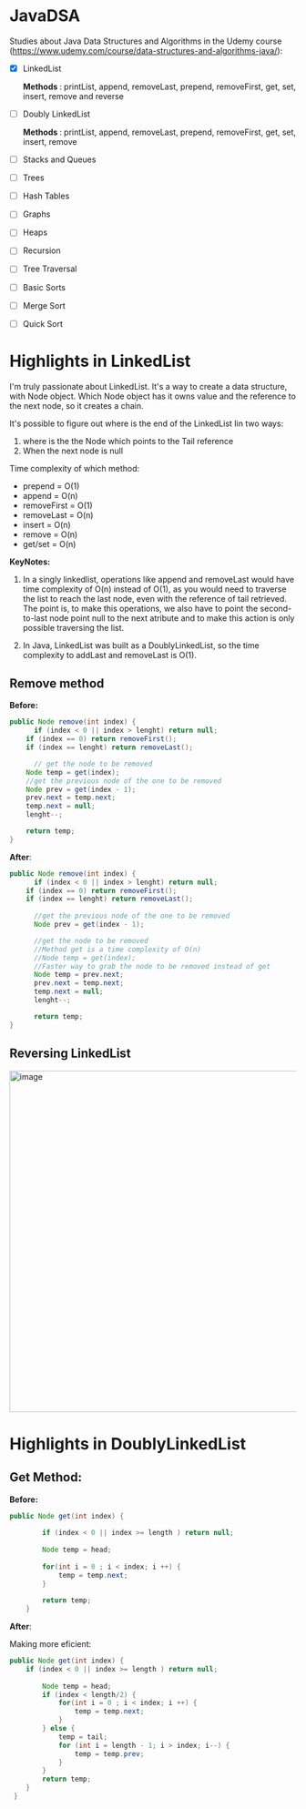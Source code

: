# JavaDSA

Studies about Java Data Structures and Algorithms in the Udemy course (https://www.udemy.com/course/data-structures-and-algorithms-java/):

- [X] LinkedList
      <p><b> Methods </b>: printList, append, removeLast, prepend, removeFirst, get, set, insert, remove and reverse
- [ ] Doubly LinkedList
         <p><b> Methods </b>: printList, append, removeLast, prepend, removeFirst, get, set, insert, remove

- [ ] Stacks and Queues
- [ ] Trees
- [ ] Hash Tables
- [ ] Graphs
- [ ] Heaps
- [ ] Recursion
- [ ] Tree Traversal
- [ ] Basic Sorts
- [ ] Merge Sort
- [ ] Quick Sort


# Highlights in LinkedList
I'm truly passionate about LinkedList. It's a way to create a data structure, with Node object. 
Which Node object has it owns value and the reference to the next node, so it creates a chain. 
<p>It's possible to figure out where is the end of the LinkedList Iin two ways:</p>

1. where is the the Node which points to the Tail reference
2. When the next node is null
   
<p>Time complexity of which method:</p>

- prepend = O(1)
- append = O(n) 
- removeFirst = O(1)
- removeLast = O(n)
- insert = O(n)
- remove = O(n)
- get/set = O(n)

<b>KeyNotes:</b> 

1. In a singly linkedlist, operations like append and removeLast would have time complexity of O(n) instead of O(1), as you would need to traverse the
list to reach the last node, even with the reference of tail retrieved. The point is, to make this operations, we also have to point the second-to-last node point null 
to the next atribute and to make this action is only possible traversing the list.

2. In Java, LinkedList was built as a DoublyLinkedList, so the time complexity to addLast and removeLast is O(1).

## Remove method
<b>Before:</b>
```java
public Node remove(int index) {
      if (index < 0 || index > lenght) return null;
	if (index == 0) return removeFirst();
	if (index == lenght) return removeLast();

      // get the node to be removed
	Node temp = get(index);
	//get the previous node of the one to be removed
	Node prev = get(index - 1);
	prev.next = temp.next;
	temp.next = null;
	lenght--;

	return temp;
}
```
<b>After</b>:
```java
public Node remove(int index) {
      if (index < 0 || index > lenght) return null;
	if (index == 0) return removeFirst();
	if (index == lenght) return removeLast();
      
      //get the previous node of the one to be removed
      Node prev = get(index - 1);

      //get the node to be removed
      //Method get is a time complexity of O(n)
      //Node temp = get(index);
      //Faster way to grab the node to be removed instead of get
      Node temp = prev.next; 
      prev.next = temp.next;
      temp.next = null;
      lenght--;

      return temp;
}
```

## Reversing LinkedList
<img width="600" alt="image" src="https://github.com/user-attachments/assets/4d842317-6b9f-4766-9b2b-591b5a68b6f8" />


# Highlights in DoublyLinkedList
## Get Method:
<b>Before:</b>
```java
public Node get(int index) {
		
		if (index < 0 || index >= length ) return null;
		
		Node temp = head;
		
		for(int i = 0 ; i < index; i ++) {
			temp = temp.next;
		}
		
		return temp;
	}
```

<b>After</b>:
<p>Making more eficient: </p>

```java
public Node get(int index) {
	if (index < 0 || index >= length ) return null;
		
		Node temp = head;
		if (index < length/2) {
			for(int i = 0 ; i < index; i ++) {
				temp = temp.next;
			}
		} else {
			temp = tail;
			for (int i = length - 1; i > index; i--) {
				temp = temp.prev;
			}
		}
		return temp;
	}
 }
```
